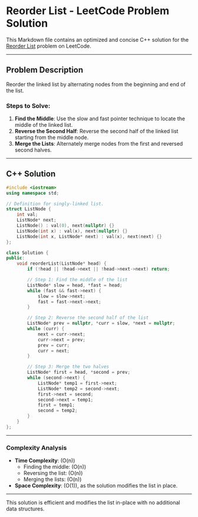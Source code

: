 
# Reorder List - LeetCode Problem Solution

This Markdown file contains an optimized and concise C++ solution for the [Reorder List](https://leetcode.com/problems/reorder-list) problem on LeetCode.

---

## Problem Description

Reorder the linked list by alternating nodes from the beginning and end of the list.

### Steps to Solve:

1. **Find the Middle**: Use the slow and fast pointer technique to locate the middle of the linked list.
2. **Reverse the Second Half**: Reverse the second half of the linked list starting from the middle node.
3. **Merge the Lists**: Alternately merge nodes from the first and reversed second halves.

---

## C++ Solution

```cpp
#include <iostream>
using namespace std;

// Definition for singly-linked list.
struct ListNode {
    int val;
    ListNode* next;
    ListNode() : val(0), next(nullptr) {}
    ListNode(int x) : val(x), next(nullptr) {}
    ListNode(int x, ListNode* next) : val(x), next(next) {}
};

class Solution {
public:
    void reorderList(ListNode* head) {
        if (!head || !head->next || !head->next->next) return;

        // Step 1: Find the middle of the list
        ListNode* slow = head, *fast = head;
        while (fast && fast->next) {
            slow = slow->next;
            fast = fast->next->next;
        }

        // Step 2: Reverse the second half of the list
        ListNode* prev = nullptr, *curr = slow, *next = nullptr;
        while (curr) {
            next = curr->next;
            curr->next = prev;
            prev = curr;
            curr = next;
        }

        // Step 3: Merge the two halves
        ListNode* first = head, *second = prev;
        while (second->next) {
            ListNode* temp1 = first->next;
            ListNode* temp2 = second->next;
            first->next = second;
            second->next = temp1;
            first = temp1;
            second = temp2;
        }
    }
};
```

---

### Complexity Analysis

- **Time Complexity**: \(O(n)\)
    - Finding the middle: \(O(n)\)
    - Reversing the list: \(O(n)\)
    - Merging the lists: \(O(n)\)
- **Space Complexity**: \(O(1)\), as the solution modifies the list in place.

---

This solution is efficient and modifies the list in-place with no additional data structures.
